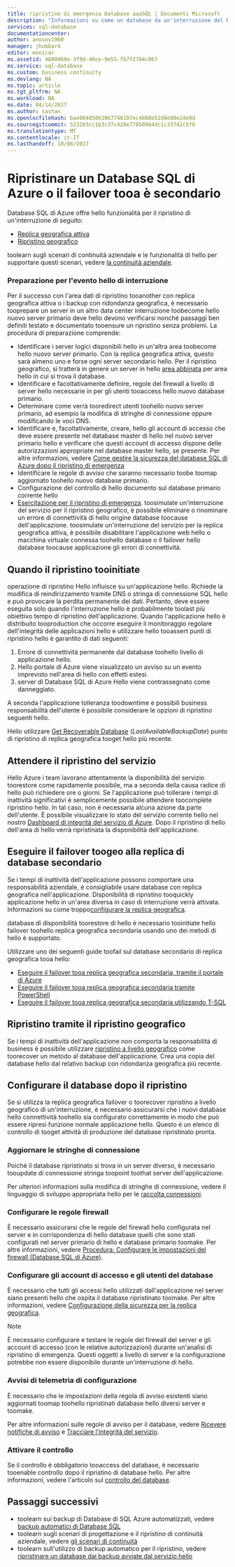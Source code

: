 ```yaml
---
title: ripristino di emergenza Database aaaSQL | Documenti Microsoft
description: "Informazioni su come un database da un'interruzione del Data Center regionale con toorecover hello Database SQL di Azure la replica geografica attiva e funzionalità di ripristino a livello geografico."
services: sql-database
documentationcenter: 
author: anosov1960
manager: jhubbard
editor: monicar
ms.assetid: 4800960e-3f9d-40ce-9e55-fb7f2784c067
ms.service: sql-database
ms.custom: business continuity
ms.devlang: NA
ms.topic: article
ms.tgt_pltfrm: NA
ms.workload: NA
ms.date: 04/14/2017
ms.author: sashan
ms.openlocfilehash: bae08485863067748107ec4808e52d8e88e2de0d
ms.sourcegitcommit: 523283cc1b3c37c428e77850964dc1c33742c5f0
ms.translationtype: MT
ms.contentlocale: it-IT
ms.lasthandoff: 10/06/2017
---
```

# <a name="restore-an-azure-sql-database-or-failover-tooa-secondary"></a>Ripristinare un Database SQL di Azure o il failover tooa è secondario
Database SQL di Azure offre hello funzionalità per il ripristino di un'interruzione di seguito:

* [Replica geografica attiva](sql-database-geo-replication-overview.md)
* [Ripristino geografico](sql-database-recovery-using-backups.md#point-in-time-restore)

toolearn sugli scenari di continuità aziendale e le funzionalità di hello per supportare questi scenari, vedere [la continuità aziendale](sql-database-business-continuity.md).

### <a name="prepare-for-hello-event-of-an-outage"></a>Preparazione per l'evento hello di interruzione
Per il successo con l'area dati di ripristino tooanother con replica geografica attiva o i backup con ridondanza geografica, è necessario tooprepare un server in un altro data center interruzione toobecome hello nuovo server primario deve hello devono verificarsi nonché passaggi ben definiti testato e documentato tooensure un ripristino senza problemi. La procedura di preparazione comprende:

* Identificare i server logici disponibili hello in un'altra area toobecome hello nuovo server primario. Con la replica geografica attiva, questo sarà almeno uno e forse ogni server secondario hello. Per il ripristino geografico, si tratterà in genere un server in hello [area abbinata](../best-practices-availability-paired-regions.md) per area hello in cui si trova il database.
* Identificare e facoltativamente definire, regole del firewall a livello di server hello necessarie in per gli utenti tooaccess hello nuovo database primario.
* Determinare come verrà tooredirect utenti toohello nuovo server primario, ad esempio la modifica di stringhe di connessione oppure modificando le voci DNS.
* Identificare e, facoltativamente, creare, hello gli account di accesso che deve essere presente nel database master di hello nel nuovo server primario hello e verificare che questi account di accesso dispone delle autorizzazioni appropriate nel database master hello, se presente. Per altre informazioni, vedere [Come gestire la sicurezza del database SQL di Azure dopo il ripristino di emergenza](sql-database-geo-replication-security-config.md)
* Identificare le regole di avviso che saranno necessario toobe toomap aggiornato toohello nuovo database primario.
* Configurazione del controllo di hello documento sul database primario corrente hello
* [Esercitazione per il ripristino di emergenza](sql-database-disaster-recovery-drills.md). toosimulate un'interruzione del servizio per il ripristino geografico, è possibile eliminare o rinominare un errore di connettività di hello origine database toocause dell'applicazione. toosimulate un'interruzione del servizio per la replica geografica attiva, è possibile disabilitare l'applicazione web hello o macchina virtuale connessa toohello database o il failover hello database toocause applicazione gli errori di connettività.

## <a name="when-tooinitiate-recovery"></a>Quando il ripristino tooinitiate
operazione di ripristino Hello influisce su un'applicazione hello. Richiede la modifica di reindirizzamento tramite DNS o stringa di connessione SQL hello e può provocare la perdita permanente dei dati. Pertanto, deve essere eseguita solo quando l'interruzione hello è probabilmente toolast più obiettivo tempo di ripristino dell'applicazione. Quando l'applicazione hello è distribuito tooproduction che occorre eseguire il monitoraggio regolare dell'integrità delle applicazioni hello e utilizzare hello tooassert punti di ripristino hello è garantito di dati seguenti:

1. Errore di connettività permanente dal database toohello livello di applicazione hello.
2. Hello portale di Azure viene visualizzato un avviso su un evento imprevisto nell'area di hello con effetti estesi.
3. server di Database SQL di Azure Hello viene contrassegnato come danneggiato.

A seconda l'applicazione tolleranza toodowntime e possibili business responsabilità dell'utente è possibile considerare le opzioni di ripristino seguenti hello.

Hello utilizzare [Get Recoverable Database](https://msdn.microsoft.com/library/dn800985.aspx) (*LastAvailableBackupDate*) punto di ripristino di replica geografica tooget hello più recente.

## <a name="wait-for-service-recovery"></a>Attendere il ripristino del servizio
Hello Azure i team lavorano attentamente la disponibilità del servizio toorestore come rapidamente possibile, ma a seconda della causa radice di hello può richiedere ore o giorni.  Se l'applicazione può tollerare i tempi di inattività significativi è semplicemente possibile attendere toocomplete ripristino hello. In tal caso, non è necessaria alcuna azione da parte dell'utente. È possibile visualizzare lo stato del servizio corrente hello nel nostro [Dashboard di integrità del servizio di Azure](https://azure.microsoft.com/status/). Dopo il ripristino di hello dell'area di hello verrà ripristinata la disponibilità dell'applicazione.

## <a name="fail-over-toogeo-replicated-secondary-database"></a>Eseguire il failover toogeo alla replica di database secondario
Se i tempi di inattività dell'applicazione possono comportare una responsabilità aziendale, è consigliabile usare database con replica geografica nell'applicazione. Disponibilità di ripristino tooquickly applicazione hello in un'area diversa in caso di interruzione verrà attivata. Informazioni su come troppo[configurare la replica geografica](sql-database-geo-replication-portal.md).

database di disponibilità toorestore di hello è necessario tooinitiate hello failover toohello replica geografica secondaria usando uno dei metodi di hello è supportato.

Utilizzare uno dei seguenti guide toofail sul database secondario di replica geografica tooa hello:

* [Eseguire il failover tooa replica geografica secondaria, tramite il portale di Azure](sql-database-geo-replication-portal.md)
* [Eseguire il failover tooa replica geografica secondaria tramite PowerShell](scripts/sql-database-setup-geodr-and-failover-database-powershell.md)
* [Eseguire il failover tooa replica geografica secondaria utilizzando T-SQL](sql-database-geo-replication-transact-sql.md)

## <a name="recover-using-geo-restore"></a>Ripristino tramite il ripristino geografico
Se i tempi di inattività dell'applicazione non comporta la responsabilità di business è possibile utilizzare [ripristino a livello geografico](sql-database-recovery-using-backups.md) come toorecover un metodo al database dell'applicazione. Crea una copia del database hello dal relativo backup con ridondanza geografica più recente.

## <a name="configure-your-database-after-recovery"></a>Configurare il database dopo il ripristino
Se si utilizza la replica geografica failover o toorecover ripristino a livello geografico di un'interruzione, è necessario assicurarsi che i nuovi database hello connettività toohello sia configurato correttamente in modo che può essere ripresi funzione normale applicazione hello. Questo è un elenco di controllo di tooget attività di produzione del database ripristinato pronta.

### <a name="update-connection-strings"></a>Aggiornare le stringhe di connessione
Poiché il database ripristinato si trova in un server diverso, è necessario tooupdate di connessione stringa toopoint toothat server dell'applicazione.

Per ulteriori informazioni sulla modifica di stringhe di connessione, vedere il linguaggio di sviluppo appropriata hello per le [raccolta connessioni](sql-database-libraries.md).

### <a name="configure-firewall-rules"></a>Configurare le regole firewall
È necessario assicurarsi che le regole del firewall hello configurata nel server e in corrispondenza di hello database quelli che sono stati configurati nel server primario di hello e database primario toomake. Per altre informazioni, vedere [Procedura: Configurare le impostazioni del firewall (Database SQL di Azure)](sql-database-configure-firewall-settings.md).

### <a name="configure-logins-and-database-users"></a>Configurare gli account di accesso e gli utenti del database
È necessario che tutti gli accessi hello utilizzati dall'applicazione nel server siano presenti hello che ospita il database ripristinato toomake. Per altre informazioni, vedere [Configurazione della sicurezza per la replica geografica](sql-database-geo-replication-security-config.md).

> [!NOTE]
> È necessario configurare e testare le regole del firewall del server e gli account di accesso (con le relative autorizzazioni) durante un'analisi di ripristino di emergenza. Questi oggetti a livello di server e la configurazione potrebbe non essere disponibile durante un'interruzione di hello.
> 
> 

### <a name="setup-telemetry-alerts"></a>Avvisi di telemetria di configurazione
È necessario che le impostazioni della regola di avviso esistenti siano aggiornati toomap toohello ripristinati database hello diversi server e toomake.

Per altre informazioni sulle regole di avviso per il database, vedere [Ricevere notifiche di avviso](../monitoring-and-diagnostics/insights-receive-alert-notifications.md) e [Tracciare l’integrità del servizio](../monitoring-and-diagnostics/insights-service-health.md).

### <a name="enable-auditing"></a>Attivare il controllo
Se il controllo è obbligatorio tooaccess del database, è necessario tooenable controllo dopo il ripristino di database hello. Per altre informazioni, vedere l'articolo sul [controllo del database](sql-database-auditing.md).

## <a name="next-steps"></a>Passaggi successivi
* toolearn sui backup di Database di SQL Azure automatizzati, vedere [backup automatici di Database SQL](sql-database-automated-backups.md)
* toolearn sugli scenari di progettazione e il ripristino di continuità aziendale, vedere [gli scenari di continuità](sql-database-business-continuity.md)
* toolearn sull'utilizzo di backup automatico per il ripristino, vedere [ripristinare un database dai backup avviate dal servizio hello](sql-database-recovery-using-backups.md)

